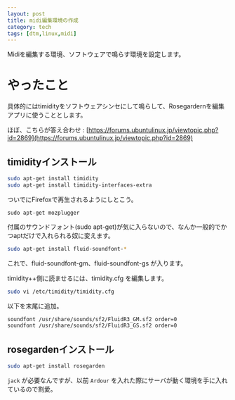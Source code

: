 ```yaml
---
layout: post
title: midi編集環境の作成
category: tech
tags: [dtm,linux,midi]
---
```


Midiを編集する環境、ソフトウェアで鳴らす環境を設定します。

# やったこと

具体的にはtimidityをソフトウェアシンセにして鳴らして、Rosegardernを編集アプリに使うこととします。

ほぼ、こちらが答え合わせ : [https://forums.ubuntulinux.jp/viewtopic.php?id=2869](https://forums.ubuntulinux.jp/viewtopic.php?id=2869)

## timidityインストール

```bash
sudo apt-get install timidity
sudo apt-get install timidity-interfaces-extra
```

ついでにFirefoxで再生されるようにしとこう。

```
sudo apt-get mozplugger
```

付属のサウンドフォント(sudo apt-get)が気に入らないので、なんか一般的でかつaptだけで入れられる奴に変えます。

```bash
sudo apt-get install fluid-soundfont-*
```

これで、fluid-soundfont-gm、fluid-soundfont-gs が入ります。

timidity++側に読ませるには、timidity.cfg を編集します。

```bash
sudo vi /etc/timidity/timidity.cfg
```

以下を末尾に追加。

```bash
soundfont /usr/share/sounds/sf2/FluidR3_GM.sf2 order=0
soundfont /usr/share/sounds/sf2/FluidR3_GS.sf2 order=0
```

## rosegardenインストール

```bash
sudo apt-get install rosegarden
```

`jack` が必要なんですが、以前 `Ardour` を入れた際にサーバが動く環境を手に入れているので割愛。
